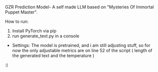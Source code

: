 GZR Prediction Model-  A self made LLM based on "Mysteries Of Immortal Puppet Master".

How to run:

1) Install PyTorch via pip
2) run generate_text.py in a console

- Settings:
The model is pretrained, and i am still adjusting stuff, so for now the only adjustable metrics are on line 52 of the script 
( length of the generated text and the temperature )

:)
